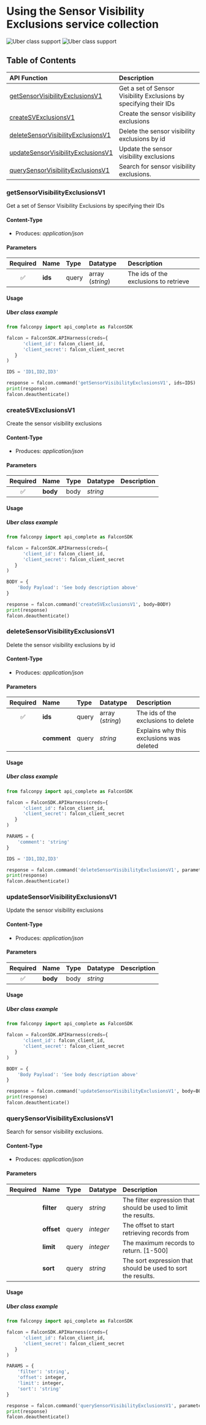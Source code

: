 # Using the Sensor Visibility Exclusions service collection
![Uber class support](https://img.shields.io/badge/Uber%20class%20support-%E2%9C%93%20Yes-green.svg) ![Uber class support](https://img.shields.io/badge/Service%20class%20support-X%20No-red.svg)
## Table of Contents
| API Function | Description |
| :--- | :--- |
| [getSensorVisibilityExclusionsV1](#getsensorvisibilityexclusionsv1) | Get a set of Sensor Visibility Exclusions by specifying their IDs |
| [createSVExclusionsV1](#createsvexclusionsv1) | Create the sensor visibility exclusions |
| [deleteSensorVisibilityExclusionsV1](#deletesensorvisibilityexclusionsv1) | Delete the sensor visibility exclusions by id |
| [updateSensorVisibilityExclusionsV1](#updatesensorvisibilityexclusionsv1) | Update the sensor visibility exclusions |
| [querySensorVisibilityExclusionsV1](#querysensorvisibilityexclusionsv1) | Search for sensor visibility exclusions. |
### getSensorVisibilityExclusionsV1
Get a set of Sensor Visibility Exclusions by specifying their IDs

#### Content-Type
- Produces: _application/json_
#### Parameters
| Required | Name  | Type  | Datatype | Description |
| :---: | :---- | :---- | :-------- | :---------- |
| :white_check_mark: | __ids__ | query | array (_string_) | The ids of the exclusions to retrieve |
#### Usage
##### Uber class example
```python
from falconpy import api_complete as FalconSDK

falcon = FalconSDK.APIHarness(creds={
      'client_id': falcon_client_id,
      'client_secret': falcon_client_secret
   }
)

IDS = 'ID1,ID2,ID3'

response = falcon.command('getSensorVisibilityExclusionsV1', ids=IDS)
print(response)
falcon.deauthenticate()
```
### createSVExclusionsV1
Create the sensor visibility exclusions

#### Content-Type
- Produces: _application/json_
#### Parameters
| Required | Name  | Type  | Datatype | Description |
| :---: | :---- | :---- | :-------- | :---------- |
| :white_check_mark: | __body__ | body | _string_ 
#### Usage
##### Uber class example
```python
from falconpy import api_complete as FalconSDK

falcon = FalconSDK.APIHarness(creds={
      'client_id': falcon_client_id,
      'client_secret': falcon_client_secret
   }
)

BODY = {
    'Body Payload': 'See body description above'
}

response = falcon.command('createSVExclusionsV1', body=BODY)
print(response)
falcon.deauthenticate()
```
### deleteSensorVisibilityExclusionsV1
Delete the sensor visibility exclusions by id

#### Content-Type
- Produces: _application/json_
#### Parameters
| Required | Name  | Type  | Datatype | Description |
| :---: | :---- | :---- | :-------- | :---------- |
| :white_check_mark: | __ids__ | query | array (_string_) | The ids of the exclusions to delete |
| | __comment__ | query | _string_ | Explains why this exclusions was deleted |
#### Usage
##### Uber class example
```python
from falconpy import api_complete as FalconSDK

falcon = FalconSDK.APIHarness(creds={
      'client_id': falcon_client_id,
      'client_secret': falcon_client_secret
   }
)

PARAMS = {
    'comment': 'string'
}

IDS = 'ID1,ID2,ID3'

response = falcon.command('deleteSensorVisibilityExclusionsV1', parameters=PARAMS, ids=IDS)
print(response)
falcon.deauthenticate()
```
### updateSensorVisibilityExclusionsV1
Update the sensor visibility exclusions

#### Content-Type
- Produces: _application/json_
#### Parameters
| Required | Name  | Type  | Datatype | Description |
| :---: | :---- | :---- | :-------- | :---------- |
| :white_check_mark: | __body__ | body | _string_ 
#### Usage
##### Uber class example
```python
from falconpy import api_complete as FalconSDK

falcon = FalconSDK.APIHarness(creds={
      'client_id': falcon_client_id,
      'client_secret': falcon_client_secret
   }
)

BODY = {
    'Body Payload': 'See body description above'
}

response = falcon.command('updateSensorVisibilityExclusionsV1', body=BODY)
print(response)
falcon.deauthenticate()
```
### querySensorVisibilityExclusionsV1
Search for sensor visibility exclusions.

#### Content-Type
- Produces: _application/json_
#### Parameters
| Required | Name  | Type  | Datatype | Description |
| :---: | :---- | :---- | :-------- | :---------- |
| | __filter__ | query | _string_ | The filter expression that should be used to limit the results. |
| | __offset__ | query | _integer_ | The offset to start retrieving records from |
| | __limit__ | query | _integer_ | The maximum records to return. [1-500] |
| | __sort__ | query | _string_ | The sort expression that should be used to sort the results. |
#### Usage
##### Uber class example
```python
from falconpy import api_complete as FalconSDK

falcon = FalconSDK.APIHarness(creds={
      'client_id': falcon_client_id,
      'client_secret': falcon_client_secret
   }
)

PARAMS = {
    'filter': 'string',
    'offset': integer,
    'limit': integer,
    'sort': 'string'
}

response = falcon.command('querySensorVisibilityExclusionsV1', parameters=PARAMS)
print(response)
falcon.deauthenticate()
```
